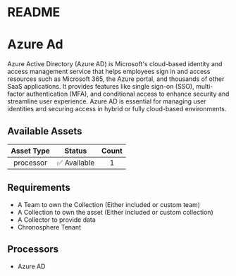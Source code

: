 
README
======

# Azure Ad


Azure Active Directory (Azure AD) is Microsoft's cloud-based identity and access management service that helps employees sign in and access resources such as Microsoft 365, the Azure portal, and thousands of other SaaS applications. It provides features like single sign-on (SSO), multi-factor authentication (MFA), and conditional access to enhance security and streamline user experience. Azure AD is essential for managing user identities and securing access in hybrid or fully cloud-based environments.
## Available Assets

|Asset Type|Status|Count|
| :---: | :---: | :---: |
|processor|✅ Available|1|

## Requirements

- A Team to own the Collection (Either included or custom team)
- A Collection to own the asset (Either included or custom collection)
- A Collector to provide data
- Chronosphere Tenant

## Processors

- Azure AD
